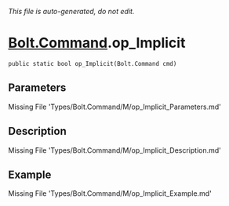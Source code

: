 *This file is auto-generated, do not edit.*

# [Bolt.Command](Types/Bolt.Command.md).op_Implicit
`public static bool op_Implicit(Bolt.Command cmd)`
## Parameters
Missing File 'Types/Bolt.Command/M/op_Implicit_Parameters.md'
## Description
Missing File 'Types/Bolt.Command/M/op_Implicit_Description.md'
## Example
Missing File 'Types/Bolt.Command/M/op_Implicit_Example.md'
